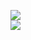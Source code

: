 [![](https://img.shields.io/badge/Made%20With-Github%20Spray-lightgrey.svg?style=for-the-badge&logo=github)](https://github.com/Annihil/github-spray#4021)  
[![](https://i.imgur.com/2DrTn0Z.gif)](https://github.com/Annihil/github-spray)